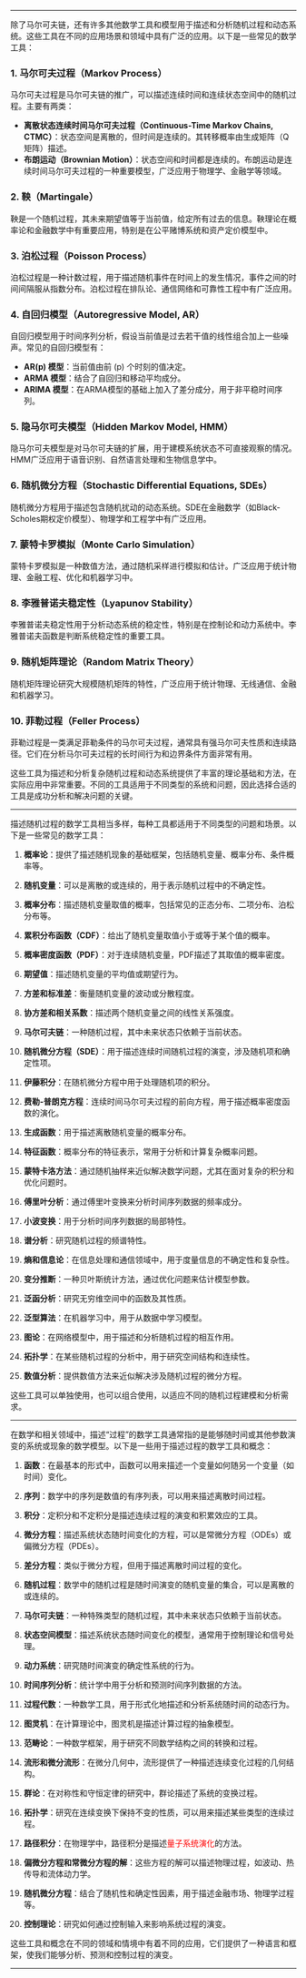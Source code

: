 
---

除了马尔可夫链，还有许多其他数学工具和模型用于描述和分析随机过程和动态系统。这些工具在不同的应用场景和领域中具有广泛的应用。以下是一些常见的数学工具：

### 1. **马尔可夫过程（Markov Process）**

马尔可夫过程是马尔可夫链的推广，可以描述连续时间和连续状态空间中的随机过程。主要有两类：
- **离散状态连续时间马尔可夫过程（Continuous-Time Markov Chains, CTMC）**：状态空间是离散的，但时间是连续的。其转移概率由生成矩阵（Q矩阵）描述。
- **布朗运动（Brownian Motion）**：状态空间和时间都是连续的。布朗运动是连续时间马尔可夫过程的一种重要模型，广泛应用于物理学、金融学等领域。

### 2. **鞅（Martingale）**

鞅是一个随机过程，其未来期望值等于当前值，给定所有过去的信息。鞅理论在概率论和金融数学中有重要应用，特别是在公平赌博系统和资产定价模型中。

### 3. **泊松过程（Poisson Process）**

泊松过程是一种计数过程，用于描述随机事件在时间上的发生情况，事件之间的时间间隔服从指数分布。泊松过程在排队论、通信网络和可靠性工程中有广泛应用。

### 4. **自回归模型（Autoregressive Model, AR）**

自回归模型用于时间序列分析，假设当前值是过去若干值的线性组合加上一些噪声。常见的自回归模型有：
- **AR(p) 模型**：当前值由前 \(p\) 个时刻的值决定。
- **ARMA 模型**：结合了自回归和移动平均成分。
- **ARIMA 模型**：在ARMA模型的基础上加入了差分成分，用于非平稳时间序列。

### 5. **隐马尔可夫模型（Hidden Markov Model, HMM）**

隐马尔可夫模型是对马尔可夫链的扩展，用于建模系统状态不可直接观察的情况。HMM广泛应用于语音识别、自然语言处理和生物信息学中。

### 6. **随机微分方程（Stochastic Differential Equations, SDEs）**

随机微分方程用于描述包含随机扰动的动态系统。SDE在金融数学（如Black-Scholes期权定价模型）、物理学和工程学中有广泛应用。

### 7. **蒙特卡罗模拟（Monte Carlo Simulation）**

蒙特卡罗模拟是一种数值方法，通过随机采样进行模拟和估计。广泛应用于统计物理、金融工程、优化和机器学习中。

### 8. **李雅普诺夫稳定性（Lyapunov Stability）**

李雅普诺夫稳定性用于分析动态系统的稳定性，特别是在控制论和动力系统中。李雅普诺夫函数是判断系统稳定性的重要工具。

### 9. **随机矩阵理论（Random Matrix Theory）**

随机矩阵理论研究大规模随机矩阵的特性，广泛应用于统计物理、无线通信、金融和机器学习。

### 10. **菲勒过程（Feller Process）**

菲勒过程是一类满足菲勒条件的马尔可夫过程，通常具有强马尔可夫性质和连续路径。它们在分析马尔可夫过程的长时间行为和边界条件方面非常有用。

这些工具为描述和分析复杂随机过程和动态系统提供了丰富的理论基础和方法，在实际应用中非常重要。不同的工具适用于不同类型的系统和问题，因此选择合适的工具是成功分析和解决问题的关键。

---

描述随机过程的数学工具相当多样，每种工具都适用于不同类型的问题和场景。以下是一些常见的数学工具：

1. **概率论**：提供了描述随机现象的基础框架，包括随机变量、概率分布、条件概率等。

2. **随机变量**：可以是离散的或连续的，用于表示随机过程中的不确定性。

3. **概率分布**：描述随机变量取值的概率，包括常见的正态分布、二项分布、泊松分布等。

4. **累积分布函数（CDF）**：给出了随机变量取值小于或等于某个值的概率。

5. **概率密度函数（PDF）**：对于连续随机变量，PDF描述了其取值的概率密度。

6. **期望值**：描述随机变量的平均值或期望行为。

7. **方差和标准差**：衡量随机变量的波动或分散程度。

8. **协方差和相关系数**：描述两个随机变量之间的线性关系强度。



9. **马尔可夫链**：一种随机过程，其中未来状态只依赖于当前状态。



10. **随机微分方程（SDE）**：用于描述连续时间随机过程的演变，涉及随机项和确定性项。

11. **伊藤积分**：在随机微分方程中用于处理随机项的积分。



12. **费勒-普朗克方程**：连续时间马尔可夫过程的前向方程，用于描述概率密度函数的演化。



13. **生成函数**：用于描述离散随机变量的概率分布。

14. **特征函数**：概率分布的特征表示，常用于分析和计算复杂概率问题。



15. **蒙特卡洛方法**：通过随机抽样来近似解决数学问题，尤其在面对复杂的积分和优化问题时。



16. **傅里叶分析**：通过傅里叶变换来分析时间序列数据的频率成分。

17. **小波变换**：用于分析时间序列数据的局部特性。

18. **谱分析**：研究随机过程的频谱特性。



19. **熵和信息论**：在信息处理和通信领域中，用于度量信息的不确定性和复杂性。



20. **变分推断**：一种贝叶斯统计方法，通过优化问题来估计模型参数。



21. **泛函分析**：研究无穷维空间中的函数及其性质。

22. **泛型算法**：在机器学习中，用于从数据中学习模型。



23. **图论**：在网络模型中，用于描述和分析随机过程的相互作用。



24. **拓扑学**：在某些随机过程的分析中，用于研究空间结构和连续性。



25. **数值分析**：提供数值方法来近似解决涉及随机过程的微分方程。

这些工具可以单独使用，也可以组合使用，以适应不同的随机过程建模和分析需求。

---

在数学和相关领域中，描述“过程”的数学工具通常指的是能够随时间或其他参数演变的系统或现象的数学模型。以下是一些用于描述过程的数学工具和概念：

1. **函数**：在最基本的形式中，函数可以用来描述一个变量如何随另一个变量（如时间）变化。

2. **序列**：数学中的序列是数值的有序列表，可以用来描述离散时间过程。

3. **积分**：定积分和不定积分是描述连续过程的演变和积累效应的工具。

4. **微分方程**：描述系统状态随时间变化的方程，可以是常微分方程（ODEs）或偏微分方程（PDEs）。

5. **差分方程**：类似于微分方程，但用于描述离散时间过程的变化。

6. **随机过程**：数学中的随机过程是随时间演变的随机变量的集合，可以是离散的或连续的。

7. **马尔可夫链**：一种特殊类型的随机过程，其中未来状态只依赖于当前状态。

8. **状态空间模型**：描述系统状态随时间变化的模型，通常用于控制理论和信号处理。

9. **动力系统**：研究随时间演变的确定性系统的行为。

10. **时间序列分析**：统计学中用于分析和预测时间序列数据的方法。

11. **过程代数**：一种数学工具，用于形式化地描述和分析系统随时间的动态行为。

12. **图灵机**：在计算理论中，图灵机是描述计算过程的抽象模型。

13. **范畴论**：一种数学框架，用于研究不同数学结构之间的转换和过程。

14. **流形和微分流形**：在微分几何中，流形提供了一种描述连续变化过程的几何结构。

15. **群论**：在对称性和守恒定律的研究中，群论描述了系统的变换过程。

16. **拓扑学**：研究在连续变换下保持不变的性质，可以用来描述某些类型的连续过程。

17. **路径积分**：在物理学中，路径积分是描述<span style="color:rgb(255, 0, 0)">量子系统演化</span>的方法。

18. **偏微分方程和常微分方程的解**：这些方程的解可以描述物理过程，如波动、热传导和流体动力学。

19. **随机微分方程**：结合了随机性和确定性因素，用于描述金融市场、物理学过程等。

20. **控制理论**：研究如何通过控制输入来影响系统过程的演变。

这些工具和概念在不同的领域和情境中有着不同的应用，它们提供了一种语言和框架，使我们能够分析、预测和控制过程的演变。

---










